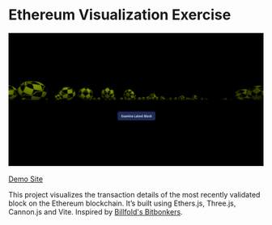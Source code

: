# Ethereum Visualization Exercise

![Screen Shot](ethvis.png)

[Demo Site](https://effervescent-palmier-4465c5.netlify.app)

This project visualizes the transaction details of the most recently validated block on the Ethereum blockchain. It’s built using Ethers.js, Three.js, Cannon.js and Vite. Inspired by [Billfold's Bitbonkers](https://privacypros.io/tools/bitbonkers/).
